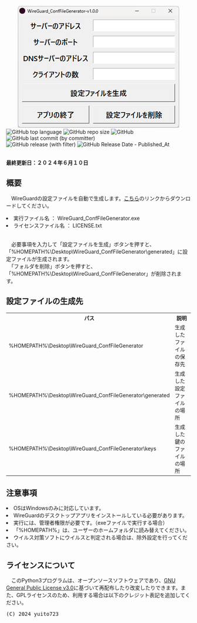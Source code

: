 <div align="center">
    <img src = "./screenshot.png" alt = "screenshot.png">
</div>
<div>
    <img src = "https://img.shields.io/github/languages/top/yuito723/WireGuard_ConfFileGenerator?style=flat-square" alt = "GitHub top language">
    <img src = "https://img.shields.io/github/repo-size/yuito723/WireGuard_ConfFileGenerator?style=flat-square" alt = "GitHub repo size">
    <img src = "https://img.shields.io/github/license/yuito723/WireGuard_ConfFileGenerator?style=flat-square" alt="GitHub">
    <img src = "https://img.shields.io/github/last-commit/yuito723/WireGuard_ConfFileGenerator?style=flat-square" alt = "GitHub last commit (by committer)">
    <br>
    <img src = "https://img.shields.io/github/v/release/yuito723/WireGuard_ConfFileGenerator?style=flat-square" alt = "GitHub release (with filter)">
    <img src = "https://img.shields.io/github/release-date/yuito723/WireGuard_ConfFileGenerator?style=flat-square" alt = "GitHub Release Date - Published_At">
</div>
<br>
<p>
    <strong>最終更新日：２０２４年６月１０日</strong>
</p>

<h2>概要</h2>
<p>
　WireGuardの設定ファイルを自動で生成します。<a href = "https://github.com/yuito723/WireGuard_ConfFileGenerator/releases/download/v1.0.0/WireGuard_ConfFileGenerator-v1.0.0.zip">こちら</a>のリンクからダウンロードしてください。
</p>
<li>実行ファイル名 ： WireGuard_ConfFileGenerator.exe</li>
<li>ライセンスファイル名 ： LICENSE.txt</li>
<br>
<p>
　必要事項を入力して「設定ファイルを生成」ボタンを押すと、「%HOMEPATH%\Desktop\WireGuard_ConfFileGenerator\generated」に設定ファイルが生成されます。<br>
　「フォルダを削除」ボタンを押すと、「%HOMEPATH%\Desktop\WireGuard_ConfFileGenerator」が削除されます。
</p>

<h2>設定ファイルの生成先</h2>
<table>
    <tr>
        <th>パス</th>
        <th>説明</th>
    </tr>
    <tr>
        <td>%HOMEPATH%\Desktop\WireGuard_ConfFileGenerator</td>
        <td>生成したファイルの保存先</td>
    </tr>
    <tr>
        <td>%HOMEPATH%\Desktop\WireGuard_ConfFileGenerator\generated</td>
        <td>生成した設定ファイルの場所</td>
    </tr>
    <tr>
        <td>%HOMEPATH%\Desktop\WireGuard_ConfFileGenerator\keys</td>
        <td>生成した鍵のファイルの場所</td>
    </tr>
</table>

<h2>注意事項</h2>
<li>OSはWindowsのみに対応しています。</li>
<li>WireGuardのデスクトップアプリをインストールしている必要があります。</li>
<li>実行には、管理者権限が必要です。（exeファイルで実行する場合）</li>
<li>「%HOMEPATH%」は、ユーザーのホームフォルダに読み替えてください。</li>
<li>ウイルス対策ソフトにウイルスと判定される場合は、除外設定を行ってください。</li>

<h2>ライセンスについて</h2>
<p>
　このPython3プログラムは、オープンソースソフトウェアであり、<a href = "https://github.com/yuito723/WireGuard_ConfFileGenerator/blob/main/LICENSE.txt">GNU General Public License v3.0</a>に基づいて再配布したり改変したりできます。また、GPLライセンスのため、利用する場合は以下のクレジット表記を追加してください。
</p>
<pre>(C) 2024 yuito723</pre>
